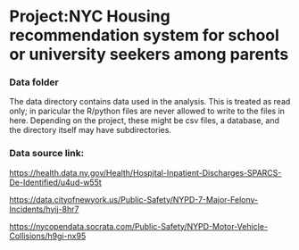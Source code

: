 # Project:NYC Housing recommendation system for school or university seekers among parents
### Data folder

The data directory contains data used in the analysis. This is treated as read only; in paricular the R/python files are never allowed to write to the files in here. Depending on the project, these might be csv files, a database, and the directory itself may have subdirectories.

### Data source link:
https://health.data.ny.gov/Health/Hospital-Inpatient-Discharges-SPARCS-De-Identified/u4ud-w55t

https://data.cityofnewyork.us/Public-Safety/NYPD-7-Major-Felony-Incidents/hyij-8hr7

https://nycopendata.socrata.com/Public-Safety/NYPD-Motor-Vehicle-Collisions/h9gi-nx95
